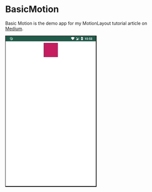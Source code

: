 # BasicMotion


Basic Motion is the demo app for my MotionLayout tutorial article on [Medium](https://medium.com/android-dev-moz/anima%C3%A7%C3%B5es-com-o-motionlayout-parte-1-345f27e90e2f). 


![](gifs/MotionKeyframe.gif)

